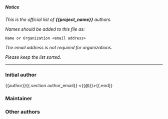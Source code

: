 ##### Notice

*This is the official list of **{{project_name}}** authors.*

*Names should be added to this file as:*

	Name or Organization <email address>

*The email address is not required for organizations.*

*Please keep the list sorted.*

***

### Initial author

{{author}}{{.section author_email}} <{{@}}>{{.end}}

### Maintainer



### Other authors


